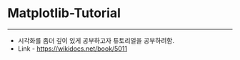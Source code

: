 # Matplotlib-Tutorial
---
* 시각화를 좀더 깊이 있게 공부하고자 튜토리얼을 공부하려함.
* Link - https://wikidocs.net/book/5011
